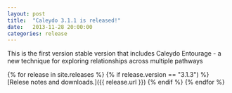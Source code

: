 ```yaml
---
layout: post
title:  "Caleydo 3.1.1 is released!"
date:   2013-11-28 20:00:00
categories: release
---
```


This is the first version stable version that includes Caleydo Entourage - a new technique for exploring relationships across multiple pathways

{% for release in site.releases %}
{% if release.version == "3.1.3") %}
[Relese notes and downloads.]({{ release.url }})
{% endif %}
{% endfor %}